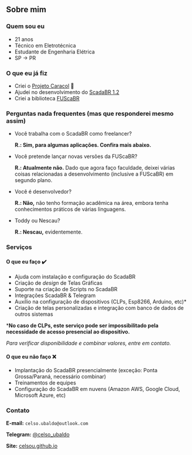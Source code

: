 <!-- {% include title.md %} -->

## Sobre mim

### Quem sou eu
- 21 anos
- Técnico em Eletrotécnica
- Estudante de Engenharia Elétrica
- SP -> PR

### O que eu já fiz
- Criei o [Projeto Caracol](https://youtube.com/c/ProjetoCaracolOficial) 🐌
- Ajudei no desenvolvimento do [ScadaBR 1.2](https://github.com/ScadaBR/ScadaBR/releases/tag/v1.2)
- Criei a biblioteca [FUScaBR](https://github.com/celsou/fuscabr)

### Perguntas nada frequentes (mas que responderei mesmo assim)
- Você trabalha com o ScadaBR como freelancer?

    **R.: Sim, para algumas aplicações. Confira mais abaixo.**
- Você pretende lançar novas versões da FUScaBR?

    **R.: Atualmente não.** Dado que agora faço faculdade, deixei várias coisas relacionadas a desenvolvimento (inclusive a FUScaBR) em segundo plano.
- Você é desenvolvedor?

    **R.: Não,** não tenho formação acadêmica na área, embora tenha conhecimentos práticos de várias linguagens.
- Toddy ou Nescau?

    **R.: Nescau,** evidentemente.

### Serviços

#### O que eu faço ✔️
- Ajuda com instalação e configuração do ScadaBR
- Criação de _design_ de Telas Gráficas
- Suporte na criação de Scripts no ScadaBR
- Integrações ScadaBR & Telegram
- Auxílio na configuração de dispositivos (CLPs, Esp8266, Arduino, etc)*
- Criação de telas personalizadas e integração com banco de dados de outros sistemas

***No caso de CLPs, este serviço pode ser impossibilitado pela necessidade de acesso presencial ao dispositivo.**

_Para verificar disponibilidade e combinar valores, entre em contato._

#### O que eu não faço ❌
- Implantação do ScadaBR presencialmente (exceção: Ponta Grossa/Paraná, necessário combinar)
- Treinamentos de equipes
- Configuração do ScadaBR em nuvens (Amazon AWS, Google Cloud, Microsoft Azure, etc)

### Contato
**E-mail:** `celso.ubaldo@outlook.com`

**Telegram:** [@celso_ubaldo](https://t.me/celso_ubaldo)

**Site:** [celsou.github.io](https://celsou.github.io)
